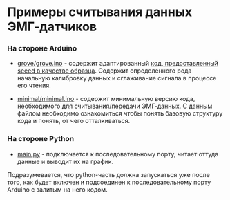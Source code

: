 # Примеры считывания данных ЭМГ-датчиков

### На стороне Arduino

- [grove/grove.ino](grove/grove.ino) - содержит адаптированный [код, предоставленный seeed в качестве образца](https://github.com/Seeed-Studio/Grove_EMG_detector_demo_code/). Содержит определенного рода начальную калибровку данных и сглаживание сигнала в процессе его чтения.

- [minimal/minimal.ino](minimal/minimal.ino) - содержит минимальную версию кода, необходимого для считывания/передачи ЭМГ-данных. С данным файлом необходимо ознакомиться чтобы понять базовую структуру кода и понять, от чего отталкиваться.

### На стороне Python

- [main.py](main.py) - подключается к последовательному порту, читает оттуда данные и выводит их на график.

Подразумевается, что python-часть должна запускаться уже после того, как будет включен и подсоединен к последовательному порту Arduino с залитым на него кодом.